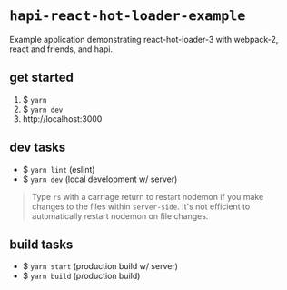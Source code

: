 # `hapi-react-hot-loader-example`
Example application demonstrating react-hot-loader-3 with webpack-2, react and friends, and hapi.

## get started
1. $ `yarn`
2. $ `yarn dev`
3. http://localhost:3000

## dev tasks
- $ `yarn lint` (eslint)
- $ `yarn dev` (local development w/ server)

> Type `rs` with a carriage return to restart nodemon if you make changes to the files within `server-side`. It's not efficient to automatically restart nodemon on file changes.

## build tasks
- $ `yarn start` (production build w/ server)
- $ `yarn build` (production build)

